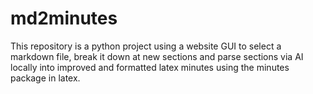 # md2minutes
This repository is a python project using a website GUI to select a markdown file, break it down at new sections and parse sections via AI locally into improved and formatted latex minutes using the minutes package in latex.
